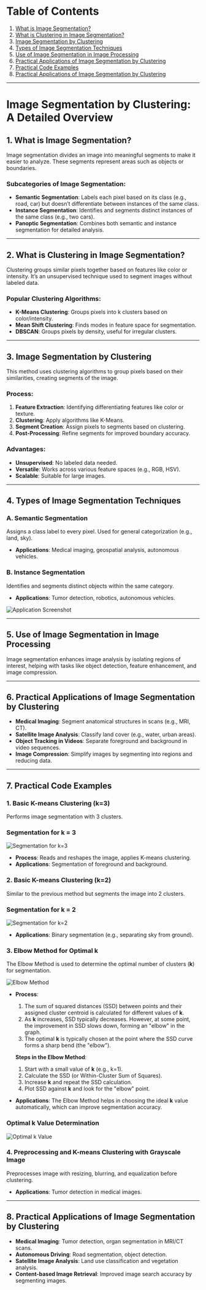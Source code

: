# Table of Contents
1. [What is Image Segmentation?](#1-what-is-image-segmentation)
2. [What is Clustering in Image Segmentation?](#2-what-is-clustering-in-image-segmentation)
3. [Image Segmentation by Clustering](#3-image-segmentation-by-clustering)
4. [Types of Image Segmentation Techniques](#4-types-of-image-segmentation-techniques)
5. [Use of Image Segmentation in Image Processing](#5-use-of-image-segmentation-in-image-processing)
6. [Practical Applications of Image Segmentation by Clustering](#6-practical-applications-of-image-segmentation-by-clustering)
7. [Practical Code Examples](#7-practical-code-examples)
8. [Practical Applications of Image Segmentation by Clustering](#8-practical-applications-of-image-segmentation-by-clustering)

---

# Image Segmentation by Clustering: A Detailed Overview

## 1. What is Image Segmentation?
Image segmentation divides an image into meaningful segments to make it easier to analyze. These segments represent areas such as objects or boundaries.

### Subcategories of Image Segmentation:
- **Semantic Segmentation**: Labels each pixel based on its class (e.g., road, car) but doesn’t differentiate between instances of the same class.
- **Instance Segmentation**: Identifies and segments distinct instances of the same class (e.g., two cars).
- **Panoptic Segmentation**: Combines both semantic and instance segmentation for detailed analysis.



---

## 2. What is Clustering in Image Segmentation?
Clustering groups similar pixels together based on features like color or intensity. It’s an unsupervised technique used to segment images without labeled data.

### Popular Clustering Algorithms:
- **K-Means Clustering**: Groups pixels into k clusters based on color/intensity.
- **Mean Shift Clustering**: Finds modes in feature space for segmentation.
- **DBSCAN**: Groups pixels by density, useful for irregular clusters.

---

## 3. Image Segmentation by Clustering
This method uses clustering algorithms to group pixels based on their similarities, creating segments of the image.

### Process:
1. **Feature Extraction**: Identifying differentiating features like color or texture.
2. **Clustering**: Apply algorithms like K-Means.
3. **Segment Creation**: Assign pixels to segments based on clustering.
4. **Post-Processing**: Refine segments for improved boundary accuracy.

### Advantages:
- **Unsupervised**: No labeled data needed.
- **Versatile**: Works across various feature spaces (e.g., RGB, HSV).
- **Scalable**: Suitable for large images.


---

## 4. Types of Image Segmentation Techniques

### A. **Semantic Segmentation**
Assigns a class label to every pixel. Used for general categorization (e.g., land, sky).
- **Applications**: Medical imaging, geospatial analysis, autonomous vehicles.

### B. **Instance Segmentation**
Identifies and segments distinct objects within the same category.
- **Applications**: Tumor detection, robotics, autonomous vehicles.

![Application Screenshot](https://github.com/thilak-r/image-segmentation-by-clustering/blob/main/SS-380x156.png)

---

## 5. Use of Image Segmentation in Image Processing
Image segmentation enhances image analysis by isolating regions of interest, helping with tasks like object detection, feature enhancement, and image compression.

---

## 6. Practical Applications of Image Segmentation by Clustering

- **Medical Imaging**: Segment anatomical structures in scans (e.g., MRI, CT).
- **Satellite Image Analysis**: Classify land cover (e.g., water, urban areas).
- **Object Tracking in Videos**: Separate foreground and background in video sequences.
- **Image Compression**: Simplify images by segmenting into regions and reducing data.

---

## 7. Practical Code Examples

### 1. **Basic K-means Clustering (k=3)**
Performs image segmentation with 3 clusters.

### Segmentation for k = 3
![Segmentation for k=3](https://github.com/thilak-r/image-segmentation-by-clustering/blob/main/for%20k%3D3.png)

- **Process**: Reads and reshapes the image, applies K-means clustering.
- **Applications**: Segmentation of foreground and background.

### 2. **Basic K-means Clustering (k=2)**
Similar to the previous method but segments the image into 2 clusters.

### Segmentation for k = 2
![Segmentation for k=2](https://github.com/thilak-r/image-segmentation-by-clustering/blob/main/for%20k%3D2.png)

- **Applications**: Binary segmentation (e.g., separating sky from ground).

### 3. **Elbow Method for Optimal k**
The Elbow Method is used to determine the optimal number of clusters (**k**) for segmentation.

![Elbow Method](https://github.com/thilak-r/image-segmentation-by-clustering/blob/main/elbow_method.png)

- **Process**: 
  1. The sum of squared distances (SSD) between points and their assigned cluster centroid is calculated for different values of **k**.
  2. As **k** increases, SSD typically decreases. However, at some point, the improvement in SSD slows down, forming an "elbow" in the graph.
  3. The optimal **k** is typically chosen at the point where the SSD curve forms a sharp bend (the "elbow").

  **Steps in the Elbow Method**:
  1. Start with a small value of **k** (e.g., k=1).
  2. Calculate the SSD (or Within-Cluster Sum of Squares).
  3. Increase **k** and repeat the SSD calculation.
  4. Plot SSD against **k** and look for the "elbow" point.

- **Applications**: The Elbow Method helps in choosing the ideal **k** value automatically, which can improve segmentation accuracy.

### Optimal k Value Determination
![Optimal k Value](https://github.com/thilak-r/image-segmentation-by-clustering/blob/main/optimal%20k%20value.png)

### 4. **Preprocessing and K-means Clustering with Grayscale Image**
Preprocesses image with resizing, blurring, and equalization before clustering.

- **Applications**: Tumor detection in medical images.

---

## 8. Practical Applications of Image Segmentation by Clustering

- **Medical Imaging**: Tumor detection, organ segmentation in MRI/CT scans.
- **Autonomous Driving**: Road segmentation, object detection.
- **Satellite Image Analysis**: Land use classification and vegetation analysis.
- **Content-based Image Retrieval**: Improved image search accuracy by segmenting images.













